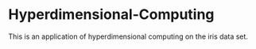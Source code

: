 # Hyperdimensional-Computing
This is an application of hyperdimensional computing on the iris data set.
